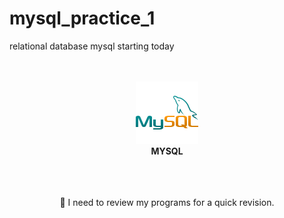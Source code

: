# mysql_practice_1
relational database mysql starting today

<br />
<br />
<div align="center">
<img src="./images/icon.png" alt="Icon" /><br />
<strong>MYSQL</strong>
<br />
<br />

</div>
<br />
<br />

<div align="center">
<p>🔋 I need to review my programs for a quick revision.</p>
</div>